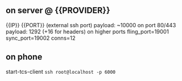 ## on server @ {{PROVIDER}}
{{IP}} {{PORT}} (external ssh port)
payload: ~10000 on port 80/443
payload: 1292 (+16 for headers) on higher ports
fling_port=19001
sync_port=19002
conns=12

## on phone
start-tcs-client
`ssh root@localhost -p 6000`
